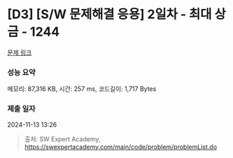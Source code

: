 # [D3] [S/W 문제해결 응용] 2일차 - 최대 상금 - 1244 

[문제 링크](https://swexpertacademy.com/main/code/problem/problemDetail.do?contestProbId=AV15Khn6AN0CFAYD) 

### 성능 요약

메모리: 87,316 KB, 시간: 257 ms, 코드길이: 1,717 Bytes

### 제출 일자

2024-11-13 13:26



> 출처: SW Expert Academy, https://swexpertacademy.com/main/code/problem/problemList.do